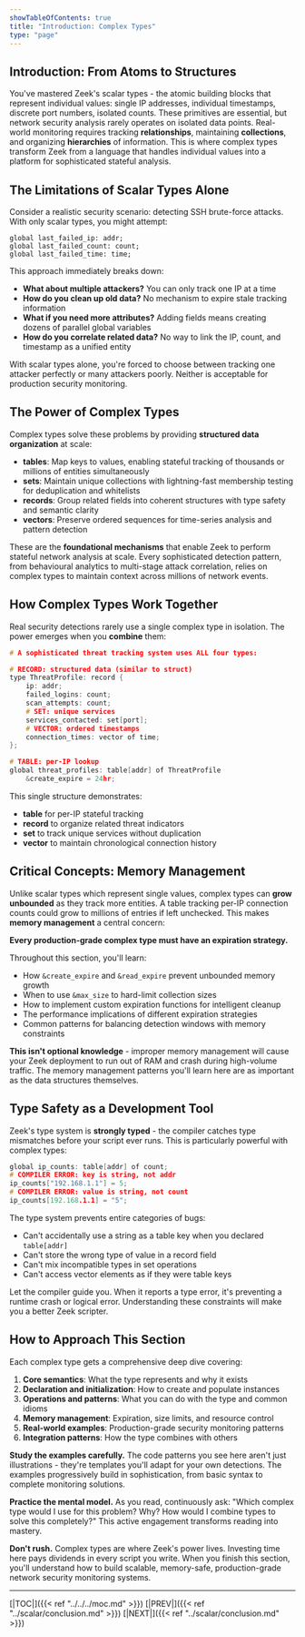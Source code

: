 ```yaml
---
showTableOfContents: true
title: "Introduction: Complex Types"
type: "page"
---
```


## Introduction: From Atoms to Structures

You've mastered Zeek's scalar types - the atomic building blocks that represent individual values: single IP addresses, individual timestamps, discrete port numbers, isolated counts. These primitives are essential, but network security analysis rarely operates on isolated data points. Real-world monitoring requires tracking **relationships**, maintaining **collections**, and organizing **hierarchies** of information. This is where complex types transform Zeek from a language that handles individual values into a platform for sophisticated stateful analysis.

## The Limitations of Scalar Types Alone

Consider a realistic security scenario: detecting SSH brute-force attacks. With only scalar types, you might attempt:

```zeek
global last_failed_ip: addr;
global last_failed_count: count;
global last_failed_time: time;
```

This approach immediately breaks down:

- **What about multiple attackers?** You can only track one IP at a time
- **How do you clean up old data?** No mechanism to expire stale tracking information
- **What if you need more attributes?** Adding fields means creating dozens of parallel global variables
- **How do you correlate related data?** No way to link the IP, count, and timestamp as a unified entity

With scalar types alone, you're forced to choose between tracking one attacker perfectly or many attackers poorly. Neither is acceptable for production security monitoring.


## The Power of Complex Types

Complex types solve these problems by providing **structured data organization** at scale:

- **tables**: Map keys to values, enabling stateful tracking of thousands or millions of entities simultaneously
- **sets**: Maintain unique collections with lightning-fast membership testing for deduplication and whitelists
- **records**: Group related fields into coherent structures with type safety and semantic clarity
- **vectors**: Preserve ordered sequences for time-series analysis and pattern detection

These are the **foundational mechanisms** that enable Zeek to perform stateful network analysis at scale. Every sophisticated detection pattern, from behavioural analytics to multi-stage attack correlation, relies on complex types to maintain context across millions of network events.


## How Complex Types Work Together

Real security detections rarely use a single complex type in isolation. The power emerges when you **combine** them:

```c
# A sophisticated threat tracking system uses ALL four types:

# RECORD: structured data (similar to struct)
type ThreatProfile: record {          
    ip: addr;
    failed_logins: count;
    scan_attempts: count;
    # SET: unique services
    services_contacted: set[port];
    # VECTOR: ordered timestamps    
    connection_times: vector of time; 
};

# TABLE: per-IP lookup
global threat_profiles: table[addr] of ThreatProfile  
    &create_expire = 24hr;
```

This single structure demonstrates:

- **table** for per-IP stateful tracking
- **record** to organize related threat indicators
- **set** to track unique services without duplication
- **vector** to maintain chronological connection history

## Critical Concepts: Memory Management

Unlike scalar types which represent single values, complex types can **grow unbounded** as they track more entities. A table tracking per-IP connection counts could grow to millions of entries if left unchecked. This makes **memory management** a central concern:

**Every production-grade complex type must have an expiration strategy.**

Throughout this section, you'll learn:

- How `&create_expire` and `&read_expire` prevent unbounded memory growth
- When to use `&max_size` to hard-limit collection sizes
- How to implement custom expiration functions for intelligent cleanup
- The performance implications of different expiration strategies
- Common patterns for balancing detection windows with memory constraints

**This isn't optional knowledge** - improper memory management will cause your Zeek deployment to run out of RAM and crash during high-volume traffic. The memory management patterns you'll learn here are as important as the data structures themselves.

## Type Safety as a Development Tool

Zeek's type system is **strongly typed** - the compiler catches type mismatches before your script ever runs. This is particularly powerful with complex types:

```c
global ip_counts: table[addr] of count;
# COMPILER ERROR: key is string, not addr
ip_counts["192.168.1.1"] = 5;  
# COMPILER ERROR: value is string, not count
ip_counts[192.168.1.1] = "5";  
```

The type system prevents entire categories of bugs:

- Can't accidentally use a string as a table key when you declared `table[addr]`
- Can't store the wrong type of value in a record field
- Can't mix incompatible types in set operations
- Can't access vector elements as if they were table keys

Let the compiler guide you. When it reports a type error, it's preventing a runtime crash or logical error. Understanding these constraints will make you a better Zeek scripter.

## How to Approach This Section

Each complex type gets a comprehensive deep dive covering:

1. **Core semantics**: What the type represents and why it exists
2. **Declaration and initialization**: How to create and populate instances
3. **Operations and patterns**: What you can do with the type and common idioms
4. **Memory management**: Expiration, size limits, and resource control
5. **Real-world examples**: Production-grade security monitoring patterns
6. **Integration patterns**: How the type combines with others

**Study the examples carefully.** The code patterns you see here aren't just illustrations - they're templates you'll adapt for your own detections. The examples progressively build in sophistication, from basic syntax to complete monitoring solutions.

**Practice the mental model.** As you read, continuously ask: "Which complex type would I use for this problem? Why? How would I combine types to solve this completely?" This active engagement transforms reading into mastery.

**Don't rush.** Complex types are where Zeek's power lives. Investing time here pays dividends in every script you write. When you finish this section, you'll understand how to build scalable, memory-safe, production-grade network security monitoring systems.



---
[|TOC|]({{< ref "../../../moc.md" >}})
[|PREV|]({{< ref "../scalar/conclusion.md" >}})
[|NEXT|]({{< ref "../scalar/conclusion.md" >}})

